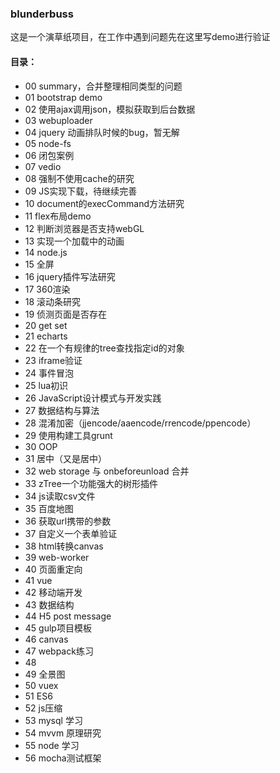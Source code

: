 ### blunderbuss
这是一个演草纸项目，在工作中遇到问题先在这里写demo进行验证

#### 目录：
- 00 summary，合并整理相同类型的问题
- 01 bootstrap demo
- 02 使用ajax调用json，模拟获取到后台数据
- 03 webuploader
- 04 jquery 动画排队时候的bug，暂无解
- 05 node-fs
- 06 闭包案例
- 07 vedio
- 08 强制不使用cache的研究
- 09 JS实现下载，待继续完善
- 10 document的execCommand方法研究
- 11 flex布局demo
- 12 判断浏览器是否支持webGL
- 13 实现一个加载中的动画
- 14 node.js
- 15 全屏
- 16 jquery插件写法研究
- 17 360渲染
- 18 滚动条研究
- 19 侦测页面是否存在
- 20 get set
- 21 echarts
- 22 在一个有规律的tree查找指定id的对象
- 23 iframe验证
- 24 事件冒泡
- 25 lua初识
- 26 JavaScript设计模式与开发实践
- 27 数据结构与算法
- 28 混淆加密（jjencode/aaencode/rrencode/ppencode）
- 29 使用构建工具grunt
- 30 OOP
- 31 居中（又是居中）
- 32 web storage 与 onbeforeunload 合并
- 33 zTree一个功能强大的树形插件
- 34 js读取csv文件
- 35 百度地图
- 36 获取url携带的参数
- 37 自定义一个表单验证
- 38 html转换canvas
- 39 web-worker
- 40 页面重定向
- 41 vue
- 42 移动端开发
- 43 数据结构
- 44 H5 post message
- 45 gulp项目模板
- 46 canvas
- 47 webpack练习
- 48
- 49 全景图
- 50 vuex
- 51 ES6
- 52 js压缩
- 53 mysql 学习
- 54 mvvm 原理研究
- 55 node 学习
- 56 mocha测试框架
